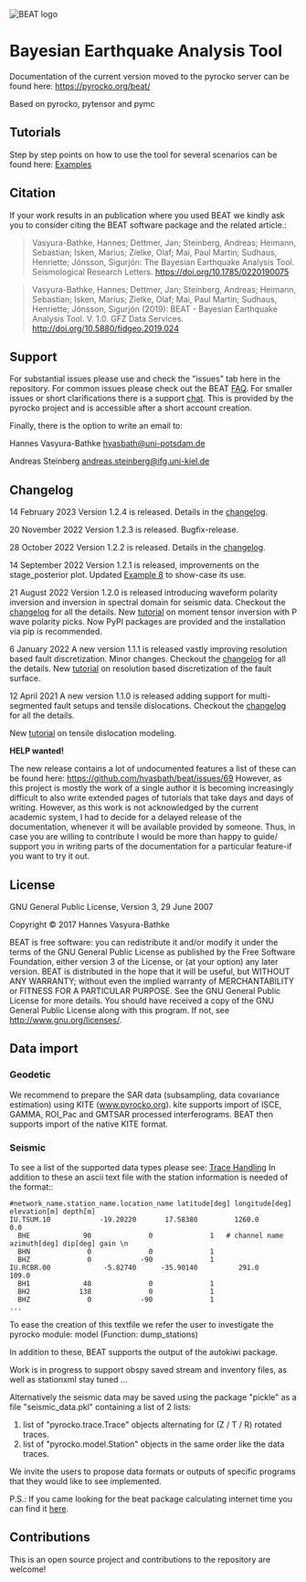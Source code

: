 
![BEAT logo](https://pyrocko.org/beat/docs/current/_images/LOGO_BEAT.png)

# Bayesian Earthquake Analysis Tool

Documentation of the current version moved to the pyrocko server can be found here:
https://pyrocko.org/beat/

Based on pyrocko, pytensor and pymc

## Tutorials
Step by step points on how to use the tool for several scenarios can be found here:
[Examples](https://pyrocko.org/beat/docs/current/examples/index.html#)

## Citation
If your work results in an publication where you used BEAT we kindly ask you to consider citing the BEAT software package and the related article.:

 > Vasyura-Bathke, Hannes; Dettmer, Jan; Steinberg, Andreas; Heimann, Sebastian; Isken, Marius; Zielke, Olaf; Mai, Paul Martin; Sudhaus, Henriette; Jónsson, Sigurjón: The Bayesian Earthquake Analysis Tool. Seismological Research Letters. https://doi.org/10.1785/0220190075

 > Vasyura-Bathke, Hannes; Dettmer, Jan; Steinberg, Andreas; Heimann, Sebastian; Isken, Marius; Zielke, Olaf; Mai, Paul Martin; Sudhaus, Henriette; Jónsson, Sigurjón (2019): BEAT - Bayesian Earthquake Analysis Tool. V. 1.0. GFZ Data Services. http://doi.org/10.5880/fidgeo.2019.024


## Support
For substantial issues please use and check the "issues" tab here in the repository.
For common issues please check out the BEAT [FAQ](https://pyrocko.org/beat/docs/current/faq.html).
For smaller issues or short clarifications there is a support [chat](https://hive.pyrocko.org/pyrocko-support/channels/beat). This is provided by the pyrocko project and is accessible after a short account creation.

Finally, there is the option to write an email to:

Hannes Vasyura-Bathke
hvasbath@uni-potsdam.de

Andreas Steinberg
andreas.steinberg@ifg.uni-kiel.de


## Changelog
14 February 2023
Version 1.2.4 is released. Details in the [changelog](https://github.com/hvasbath/beat/blob/master/CHANGELOG.md).

20 November 2022
Version 1.2.3 is released. Bugfix-release.

28 October 2022
Version 1.2.2 is released. Details in the [changelog](https://github.com/hvasbath/beat/blob/master/CHANGELOG.md).

14 September 2022
Version 1.2.1 is released, improvements on the stage_posterior plot. Updated [Example 8](https://pyrocko.org/beat/docs/current/examples/MTQT_polarity.html#plotting) to show-case its use.

21 August 2022
Version 1.2.0 is released introducing waveform polarity inversion and inversion in spectral domain for seismic data.
Checkout the [changelog](https://github.com/hvasbath/beat/blob/master/CHANGELOG.md) for all the details.
New [tutorial](https://pyrocko.org/beat/docs/current/examples/MTQT_polarity.html) on moment tensor inversion with P wave polarity picks.
Now PyPI packages are provided and the installation via pip is recommended.

6 January 2022
A new version 1.1.1 is released vastly improving resolution based fault discretization. Minor changes.
Checkout the [changelog](https://github.com/hvasbath/beat/blob/master/CHANGELOG.md) for all the details.
New [tutorial](https://pyrocko.org/beat/docs/current/examples/FFI_static_resolution.html) on resolution based discretization of the fault surface.

12 April 2021
A new version 1.1.0 is released adding support for multi-segmented fault setups and tensile dislocations.
Checkout the [changelog](https://github.com/hvasbath/beat/blob/master/CHANGELOG.md) for all the details.


New [tutorial](https://pyrocko.org/beat/docs/current/examples/Rectangular_tensile.html) on tensile dislocation modeling.

**HELP wanted!**

The new release contains a lot of undocumented features a list of these can be found here:
https://github.com/hvasbath/beat/issues/69
However, as this project is mostly the work of a single author it is becoming increasingly difficult to also
write extended pages of tutorials that take days and days of writing. However, as this work is not acknowledged by the
current academic system, I had to decide for a delayed release of the documentation, whenever it will
be available provided by someone. Thus, in case you are willing to contribute I would be more than happy to guide/ support
you in writing parts of the documentation for a particular feature-if you want to try it out.

## License
GNU General Public License, Version 3, 29 June 2007

Copyright © 2017 Hannes Vasyura-Bathke

BEAT is free software: you can redistribute it and/or modify it under the terms of the GNU General Public License as published by the Free Software Foundation, either version 3 of the License, or (at your option) any later version.
BEAT is distributed in the hope that it will be useful, but WITHOUT ANY WARRANTY; without even the implied warranty of MERCHANTABILITY or FITNESS FOR A PARTICULAR PURPOSE.  See the GNU General Public License for more details.
You should have received a copy of the GNU General Public License along with this program. If not, see <http://www.gnu.org/licenses/>.


## Data import
### Geodetic
We recommend to prepare the SAR data (subsampling, data covariance estimation) using KITE (www.pyrocko.org).
kite supports import of ISCE, GAMMA, ROI_Pac and GMTSAR processed interferograms. BEAT then supports import of the native KITE format.

### Seismic
To see a list of the supported data types please see: [Trace Handling](https://pyrocko.org/docs/current/library/examples/trace_handling.html)
In addition to these an ascii text file with the station information is needed of the format::

    #network_name.station_name.location_name latitude[deg] longitude[deg] elevation[m] depth[m]
    IU.TSUM.10            -19.20220       17.58380         1260.0            0.0
      BHE             90              0              1   # channel name azimuth[deg] dip[deg] gain \n
      BHN              0              0              1
      BHZ              0            -90              1
    IU.RCBR.00             -5.82740      -35.90140          291.0          109.0
      BH1             48              0              1
      BH2            138              0              1
      BHZ              0            -90              1
    ...

To ease the creation of this textfile we refer the user to investigate the pyrocko module: model (Function: dump_stations)

In addition to these, BEAT supports the output of the autokiwi package.

Work is in progress to support obspy saved stream and inventory files, as well as stationxml stay tuned ...

Alternatively the seismic data may be saved using the package "pickle" as a file "seismic_data.pkl"
containing a list of 2 lists:
1. list of "pyrocko.trace.Trace" objects alternating for (Z / T / R) rotated traces.
2. list of "pyrocko.model.Station" objects in the same order like the data traces.

We invite the users to propose data formats or outputs of specific programs that they would
like to see implemented.

P.S.: If you came looking for the beat package calculating internet time you can find it [here](https://github.com/tonyskapunk/beat).

## Contributions
This is an open source project and contributions to the repository are welcome!
